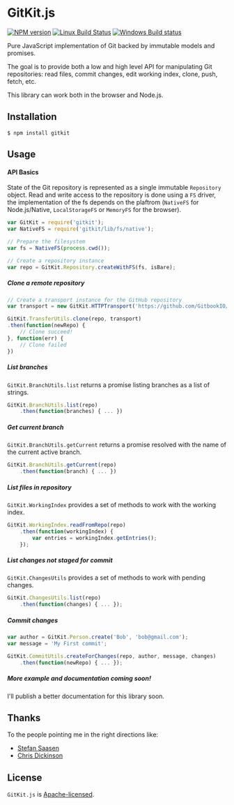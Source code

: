 # GitKit.js

[![NPM version](https://badge.fury.io/js/gitkit.svg)](http://badge.fury.io/js/gitkit)
[![Linux Build Status](https://travis-ci.org/SamyPesse/gitkit-js.svg?branch=master)](https://travis-ci.org/SamyPesse/gitkit-js)
[![Windows Build status](https://ci.appveyor.com/api/projects/status/63nlflxcwmb2pue6?svg=true)](https://ci.appveyor.com/project/SamyPesse/gitkit-js)

Pure JavaScript implementation of Git backed by immutable models and promises.

The goal is to provide both a low and high level API for manipulating Git repositories: read files, commit changes, edit working index, clone, push, fetch, etc.

This library can work both in the browser and Node.js.

## Installation

```
$ npm install gitkit
```

## Usage

#### API Basics

State of the Git repository is represented as a single immutable `Repository` object. Read and write access to the repository is done using a `FS` driver, the implementation of the fs depends on the plaftrom (`NativeFS` for Node.js/Native, `LocalStorageFS` or `MemoryFS` for the browser).

```js
var GitKit = require('gitkit');
var NativeFS = require('gitkit/lib/fs/native');

// Prepare the filesystem
var fs = NativeFS(process.cwd());

// Create a repository instance
var repo = GitKit.Repository.createWithFS(fs, isBare);
```

##### Clone a remote repository

```js
// Create a transport instance for the GitHub repository
var transport = new GitKit.HTTPTransport('https://github.com/GitbookIO/gitbook.git');

GitKit.TransferUtils.clone(repo, transport)
.then(function(newRepo) {
    // Clone succeed!
}, function(err) {
    // Clone failed
})
```

##### List branches

`GitKit.BranchUtils.list` returns a promise listing branches as a list of strings.

```js
GitKit.BranchUtils.list(repo)
    .then(function(branches) { ... })
```

##### Get current branch

`GitKit.BranchUtils.getCurrent` returns a promise resolved with the name of the current active branch.

```js
GitKit.BranchUtils.getCurrent(repo)
    .then(function(branch) { ... })
```

##### List files in repository

`GitKit.WorkingIndex` provides a set of methods to work with the working index.

```js
GitKit.WorkingIndex.readFromRepo(repo)
    .then(function(workingIndex) {
        var entries = workingIndex.getEntries();
    });
```

##### List changes not staged for commit

`GitKit.ChangesUtils` provides a set of methods to work with pending changes.

```js
GitKit.ChangesUtils.list(repo)
    .then(function(changes) { ... });
```

##### Commit changes

```js
var author = GitKit.Person.create('Bob', 'bob@gmail.com');
var message = 'My First commit';

GitKit.CommitUtils.createForChanges(repo, author, message, changes)
    .then(function(newRepo) { ... });
```

##### More example and documentation coming soon!

I'll publish a better documentation for this library soon.

## Thanks

To the people pointing me in the right directions like:

- [Stefan Saasen](http://stefan.saasen.me/articles/git-clone-in-haskell-from-the-bottom-up/)
- [Chris Dickinson](https://github.com/chrisdickinson)

## License

`GitKit.js` is [Apache-licensed](./LICENSE).
